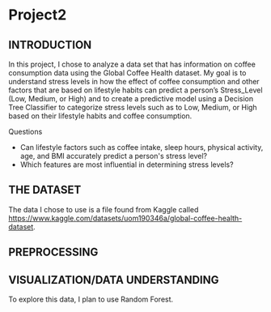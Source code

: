 # Project2

## INTRODUCTION
In this project, I chose to analyze a data set that has information on coffee consumption data using the Global Coffee Health dataset. My goal is to understand stress levels in how the effect of coffee consumption and other factors that are based on lifestyle habits can predict a person’s Stress_Level (Low, Medium, or High) and to create a predictive model using a Decision Tree Classifier to categorize stress levels such as to Low, Medium, or High based on their lifestyle habits and coffee consumption. 

Questions 
- Can lifestyle factors such as coffee intake, sleep hours, physical activity, age, and BMI accurately predict a person's stress level?
- Which features are most influential in determining stress levels?

## THE DATASET
The data I chose to use is a file found from Kaggle called https://www.kaggle.com/datasets/uom190346a/global-coffee-health-dataset.


## PREPROCESSING


## VISUALIZATION/DATA UNDERSTANDING
To explore this data, I plan to use Random Forest.



